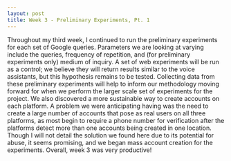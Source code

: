 ```yaml
---
layout: post
title: Week 3 - Preliminary Experiments, Pt. 1
---
```


  Throughout my third week, I continued to run the preliminary experiments for each set of Google queries. Parameters we are looking at varying include the queries, frequency of repetition, and (for preliminary experiments only) medium of inquiry. A set of web experiments will be run as a control; we believe they will return results similar to the voice assistants, but this hypothesis remains to be tested. Collecting data from these preliminary experiments will help to inform our methodology moving forward for when we perform the larger scale set of experiments for the project. 
	We also discovered a more sustainable way to create accounts on each platform. A problem we were anticipating having was the need to create a large number of accounts that pose as real users on all three platforms, as most begin to require a phone number for verification after the platforms detect more than one accounts being created in one location. Though I will not detail the solution we found here due to its potential for abuse, it seems promising, and we began mass account creation for the experiments. Overall, week 3 was very productive!
